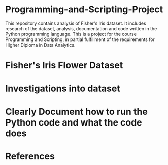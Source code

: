 # Programming-and-Scripting-Project
This repository contains analysis of Fisher's Iris dataset. It includes research of the dataset, analysis, documentation and code written in the Python programming language. This is a project for the course Programming and Scripting, in partial fulfillment of the requirements for Higher Diploma in Data Analytics. 

# Fisher's Iris Flower Dataset


# Investigations into dataset

# Clearly Document how to run the Python code and what the code does

# References
